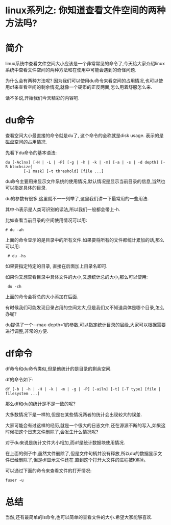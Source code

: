 # linux系列之: 你知道查看文件空间的两种方法吗?

# 简介

linux系统中查看文件空间大小应该是一个非常常见的命令了,今天给大家介绍linux系统中查看文件空间的两种方法和在使用中可能会遇到的奇怪问题.

为什么会有两种方法呢? 因为我们可以使用du命令来看空间的占用情况,也可以使用df来查看空间的剩余情况,就像一个硬币的正反两面,怎么用着舒服怎么来.

话不多说,开始我们今天精彩的内容吧.

# du命令

查看空间大小最直接的命令就是du了, 这个命令的全称就是disk usage. 表示的是磁盘空间的占用情况.

先看下du命令的基本语法:

```
du [-Aclnx] [-H | -L | -P] [-g | -h | -k | -m] [-a | -s | -d depth] [-B blocksize]
        [-I mask] [-t threshold] [file ...]
```

du命令主要用来显示文件系统的使用情况,默认情况是显示当前目录的信息,当然也可以指定具体的目录.

du的参数有很多,这里就不一一列举了,这里我们讲一下最常用的一些用法.

其中-h表示是人类可识别的读法,所以我们一般都会带上-h.

比如查看当前目录的空间使用情况可以用:

```
# du -ah

```

上面的命令显示的是目录中的所有文件.如果要将所有的文件都统计累加的话,那么可以用:

```
 # du -hs
```

如果要指定特定的目录, 直接在后面加上目录名即可.

如果你又想查看目录中具体文件的大小,又想统计总的大小,那么可以使用:

```
 du -ch
```

上面的命令会将总的大小添加在后面.

有时候我们可能发现目录占用的空间太大,但是我们又不知道具体是哪个目录,怎么办呢?

du提供了一个--max-depth=1的参数,可以指定统计目录的层级,大家可以根据需要进行调整,非常的方便.

# df命令

df命令和du命令类似,但是他统计的是目录的剩余空间.

df的命令如下:

```
df [-b | -h | -H | -k | -m | -g | -P] [-ailn] [-t] [-T type] [file | filesystem ...]
```

那么df和du的统计是不是一致的呢?

大多数情况下是一样的,但是在某些情况两者的统计会出现较大的误差.

大家可能会有过这样的经历,就是一个很大的日志文件,还在源源不断的写入,如果这时候把这个日志文件删除了,会发生什么情况呢?

对于du来说是统计文件大小相加,而df是统计数据块使用情况.

在上面的例子中,虽然文件删除了,但是文件句柄并没有释放,所以du的数据显示文件已经删除了,但是df显示文件还在.直到这个打开大文件的进程被Kill掉。

可以通过下面的命令来查看文件的打开情况:

```
fuser -u
```

# 总结

当然,还有最简单的ls命令,也可以简单的查看文件的大小.希望大家能够喜欢.






